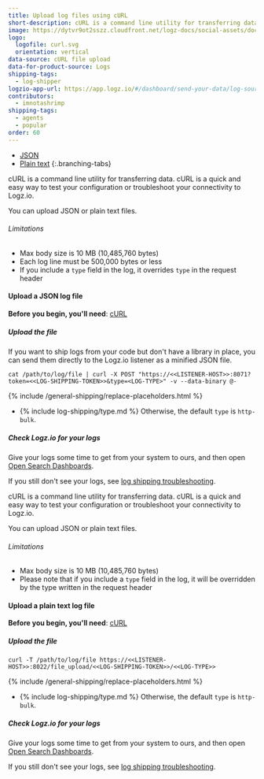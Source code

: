 ```yaml
---
title: Upload log files using cURL
short-description: cURL is a command line utility for transferring data. cURL is a quick and easy way to test your configuration or troubleshoot your connectivity to Logz.io.
image: https://dytvr9ot2sszz.cloudfront.net/logz-docs/social-assets/docs-social.jpg
logo:
  logofile: curl.svg
  orientation: vertical
data-source: cURL file upload
data-for-product-source: Logs
shipping-tags:
  - log-shipper
logzio-app-url: https://app.logz.io/#/dashboard/send-your-data/log-sources/curl
contributors:
  - imnotashrimp
shipping-tags:
  - agents
  - popular
order: 60
---
```


<!-- tabContainer:start -->
<div class="branching-container">

* [JSON](#json-config)
* [Plain text](#plain-text-config)
{:.branching-tabs}

<!-- tab:start -->
<div id="json-config">

cURL is a command line utility for transferring data. cURL is a quick and easy way to test your configuration or troubleshoot your connectivity to Logz.io.

You can upload JSON or plain text files.


###### Limitations

* Max body size is 10 MB (10,485,760 bytes)
* Each log line must be 500,000 bytes or less
* If you include a `type` field in the log, it overrides `type` in the request header

#### Upload a JSON log file

**Before you begin, you'll need**:
[cURL](https://curl.haxx.se/download.html)


<div class="tasklist">

##### Upload the file

If you want to ship logs from your code but don't have a library in place,
you can send them directly to the Logz.io listener as a minified JSON file.

```shell
cat /path/to/log/file | curl -X POST "https://<<LISTENER-HOST>>:8071?token=<<LOG-SHIPPING-TOKEN>>&type=<LOG-TYPE>" -v --data-binary @-
```

{% include /general-shipping/replace-placeholders.html %}

* {% include log-shipping/type.md %} Otherwise, the default `type` is `http-bulk`.

##### Check Logz.io for your logs

Give your logs some time to get from your system to ours, and then open [Open Search Dashboards](https://app.logz.io/#/dashboard/osd).

If you still don't see your logs, see [log shipping troubleshooting]({{site.baseurl}}/user-guide/log-shipping/log-shipping-troubleshooting.html).

</div>

</div>
<!-- tab:end -->

<!-- tab:start -->
<div id="plain-text-config">

cURL is a command line utility for transferring data. cURL is a quick and easy way to test your configuration or troubleshoot your connectivity to Logz.io.

You can upload JSON or plain text files.


###### Limitations

* Max body size is 10 MB (10,485,760 bytes)
* Please note that if you include a `type` field in the log, it will be overridden by the type written in the request header


#### Upload a plain text log file

**Before you begin, you'll need**:
[cURL](https://curl.haxx.se/download.html)

<div class="tasklist">

##### Upload the file


```shell
curl -T /path/to/log/file https://<<LISTENER-HOST>>:8022/file_upload/<<LOG-SHIPPING-TOKEN>>/<<LOG-TYPE>>
```


{% include /general-shipping/replace-placeholders.html %}

* {% include log-shipping/type.md %} Otherwise, the default `type` is `http-bulk`.

##### Check Logz.io for your logs

Give your logs some time to get from your system to ours, and then open [Open Search Dashboards](https://app.logz.io/#/dashboard/osd).

If you still don't see your logs, see [log shipping troubleshooting]({{site.baseurl}}/user-guide/log-shipping/log-shipping-troubleshooting.html).

</div>

</div>
<!-- tab:end -->


</div>
<!-- tabContainer:end -->

